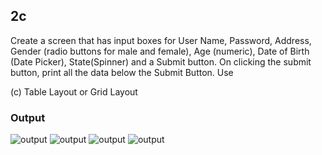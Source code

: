 ## 2c
Create a screen that has input boxes for User Name, Password, Address, Gender (radio buttons for male and female), Age (numeric), Date of Birth (Date Picker), State(Spinner) and a Submit button. On clicking the submit button, print all the data below the Submit Button. Use

(c) Table Layout or Grid Layout

### Output
![output](out1.jpg)
![output](out2.jpg)
![output](out3.jpg)
![output](out4.jpg)

